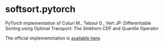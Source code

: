 # softsort.pytorch
PyTorch implementation of Cuturi M., Teboul O., Vert JP: Differentiable Sorting using Optimal Transport: The Sinkhorn CDF and Quantile Operator

The official implememntation is [available here](https://github.com/google-research/google-research/tree/master/soft_sort).